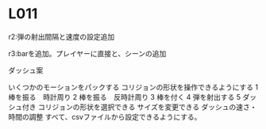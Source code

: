 # L011
 
r2:弾の射出間隔と速度の設定追加

r3:barを追加。プレイヤーに直接と、シーンの追加
 
ダッシュ案

いくつかのモーションをパックする
コリジョンの形状を操作できるようにする
1 棒を振る　時計周り
2 棒を振る　反時計周り
3 棒を付く
4 弾を射出する
5 ダッシュ付き
コリジョンの形状を選択できる
サイズを変更できる
ダッシュの速さ・時間の調整
すべて、csvファイルから設定できるようにする。
